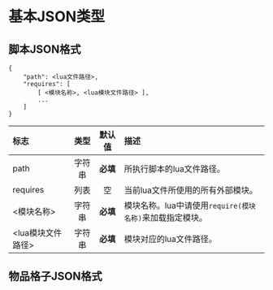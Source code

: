# 基本JSON类型

## 脚本JSON格式

```text
{
    "path": <lua文件路径>,
    "requires": [
        [ <模块名称>, <lua模块文件路径> ],
        ...
    ]
}
```

| 标志 | 类型 | 默认值 | 描述 |
| :--- | :---: | :---: | :--- |
| path | 字符串 | **必填** | 所执行脚本的lua文件路径。 |
| requires | 列表 | 空 | 当前lua文件所使用的所有外部模块。 |
| &lt;模块名称&gt; | 字符串 | **必填** | 模块名称。lua中请使用`require(模块名称)`来加载指定模块。 |
| &lt;lua模块文件路径&gt; | 字符串 | **必填** | 模块对应的lua文件路径。 |

## 物品格子JSON格式



